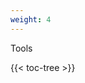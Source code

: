 ```yaml
---
weight: 4
---
```


Tools

<!-- spellchecker-disable -->

{{< toc-tree >}}

<!-- spellchecker-enable -->
